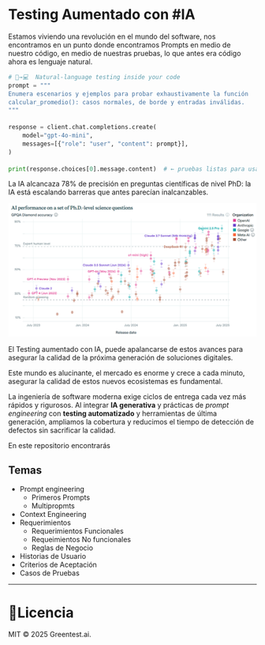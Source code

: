 # Testing Aumentado con #IA

Estamos viviendo una revolución en el mundo del software, nos encontramos en un punto donde encontramos Prompts en medio de nuestro código, en medio de nuestras pruebas, lo que antes era código ahora es lenguaje natural.

```python
# 🧠→💻  Natural-language testing inside your code
prompt = """
Enumera escenarios y ejemplos para probar exhaustivamente la función
calcular_promedio(): casos normales, de borde y entradas inválidas.
"""

response = client.chat.completions.create(
    model="gpt-4o-mini",
    messages=[{"role": "user", "content": prompt}],
)

print(response.choices[0].message.content)  # ← pruebas listas para usar

```


La IA alcancaza 78% de precisión en preguntas científicas de nivel PhD: la IA está escalando barreras que antes parecían inalcanzables.

![AIPhdBm](https://github.com/Pruebas-de-Software/supercharge-testing-with-ai/blob/main/material/AI_performance_on_a_set_of_Ph.D.-level_science_questions.png)

El Testing aumentado con IA, puede apalancarse de estos avances para asegurar la calidad de la próxima generación de soluciones digitales. 

Este mundo es alucinante, el mercado es enorme y crece a cada minuto, asegurar la calidad de estos nuevos ecosistemas es fundamental.

La ingeniería de software moderna exige ciclos de entrega cada vez más rápidos y rigurosos. Al integrar **IA generativa** y prácticas de *prompt engineering* con **testing automatizado** y herramientas de última generación, ampliamos la cobertura y reducimos el tiempo de detección de defectos sin sacrificar la calidad.

En este repositorio encontrarás

## Temas
- Prompt engineering
  - Primeros Prompts
  - Multipropmts
- Context Engineering
- Requerimientos
  - Requerimientos Funcionales
  - Requeimientos No funcionales
  - Reglas de Negocio
- Historias de Usuario
- Criterios de Aceptación
- Casos de Pruebas

---

# 📝Licencia
MIT © 2025 Greentest.ai.
